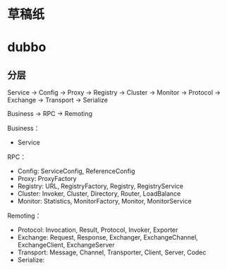 # 草稿纸
# dubbo
## 分层
Service -> Config -> Proxy -> Registry -> Cluster -> Monitor -> Protocol -> Exchange -> Transport -> Serialize

Business -> RPC -> Remoting

Business：

- Service

RPC：

- Config: ServiceConfig, ReferenceConfig
- Proxy: ProxyFactory
- Registry: URL, RegistryFactory, Registry, RegistryService
- Cluster: Invoker, Cluster, Directory, Router, LoadBalance
- Monitor: Statistics, MonitorFactory, Monitor, MonitorService

Remoting：

- Protocol: Invocation, Result, Protocol, Invoker, Exporter
- Exchange: Request, Response, Exchanger, ExchangeChannel, ExchangeClient, ExchangeServer
- Transport: Message, Channel, Transporter, Client, Server, Codec
- Serialize: 